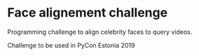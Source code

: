 # Face alignement challenge
Programming challenge to align celebrity faces to query videos.

Challenge to be used in PyCon Estonia 2019
